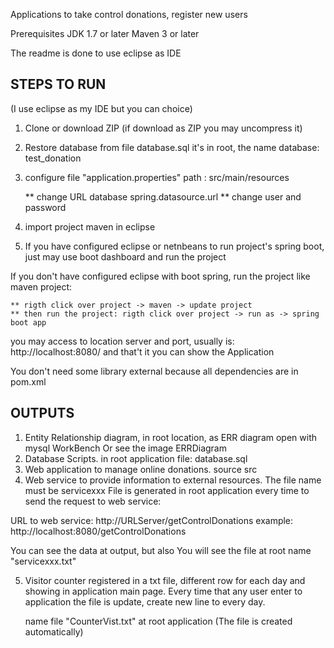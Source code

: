 Applications to take control donations,
register new users

Prerequisites
JDK 1.7 or later
Maven 3 or later

The readme is done to use eclipse as IDE

## STEPS TO RUN ##

(I use eclipse as my IDE but you can choice)

1. Clone or download ZIP (if download as ZIP you may uncompress it)

2. Restore database from file database.sql it's in root, the name database: test_donation

3. configure file "application.properties" path : src/main/resources

	** change URL database spring.datasource.url
	** change user and password 

4. import project maven in eclipse

5. If you have configured eclipse or netnbeans to run project's spring boot, just may use boot dashboard and run the project

If you don't have configured eclipse with boot spring, run the project like maven project:
	
	** rigth click over project -> maven -> update project
	** then run the project: rigth click over project -> run as -> spring boot app
	

you may access to location server and port, usually is: http://localhost:8080/
and that't it you can show the Application


You don't need some library external because all dependencies are in pom.xml

## OUTPUTS ##
1. Entity Relationship diagram, in root location, as ERR diagram open with mysql WorkBench Or see the image ERRDiagram
2. Database Scripts.  in root application file: database.sql
3. Web application to manage online donations. source src
4. Web service to provide information to external resources. The file name must be servicexxx File is generated in root application
	every time to send the request to web service:
	
  URL to web service: http://URLServer/getControlDonations 
  example: http://localhost:8080/getControlDonations
  
  You can see the data at output, but also You will see the file at root name "servicexxx.txt"
  

5. Visitor counter registered in a txt file, different row for each day and showing in application main page.
	Every time that any user enter to application the file is update, create new line to every day.
	
	name file "CounterVist.txt" at root application (The file is created automatically)
	

